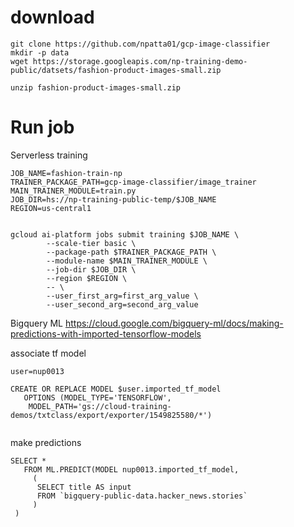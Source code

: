 # download
```
git clone https://github.com/npatta01/gcp-image-classifier
mkdir -p data
wget https://storage.googleapis.com/np-training-demo-public/datsets/fashion-product-images-small.zip

unzip fashion-product-images-small.zip
```


# Run job

Serverless training
```
JOB_NAME=fashion-train-np
TRAINER_PACKAGE_PATH=gcp-image-classifier/image_trainer
MAIN_TRAINER_MODULE=train.py
JOB_DIR=hs://np-training-public-temp/$JOB_NAME
REGION=us-central1


gcloud ai-platform jobs submit training $JOB_NAME \
        --scale-tier basic \
        --package-path $TRAINER_PACKAGE_PATH \
        --module-name $MAIN_TRAINER_MODULE \
        --job-dir $JOB_DIR \
        --region $REGION \
        -- \
        --user_first_arg=first_arg_value \
        --user_second_arg=second_arg_value
```        




Bigquery ML
https://cloud.google.com/bigquery-ml/docs/making-predictions-with-imported-tensorflow-models

associate tf model
```
user=nup0013

CREATE OR REPLACE MODEL $user.imported_tf_model
   OPTIONS (MODEL_TYPE='TENSORFLOW',
    MODEL_PATH='gs://cloud-training-demos/txtclass/export/exporter/1549825580/*')
    
```    

make predictions
```
SELECT *
   FROM ML.PREDICT(MODEL nup0013.imported_tf_model,
     (
      SELECT title AS input
      FROM `bigquery-public-data.hacker_news.stories`
     )
 )
```


